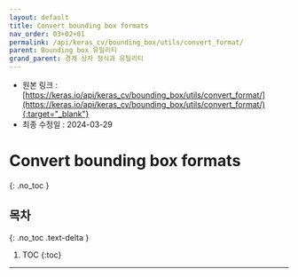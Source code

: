 ```yaml
---
layout: default
title: Convert bounding box formats
nav_order: 03+02+01
permalink: /api/keras_cv/bounding_box/utils/convert_format/
parent: Bounding box 유틸리티
grand_parent: 경계 상자 형식과 유틸리티
---
```


* 원본 링크 : [https://keras.io/api/keras_cv/bounding_box/utils/convert_format/](https://keras.io/api/keras_cv/bounding_box/utils/convert_format/){:target="_blank"}
* 최종 수정일 : 2024-03-29

# Convert bounding box formats
{: .no_toc }

## 목차
{: .no_toc .text-delta }

1. TOC
{:toc}

---
